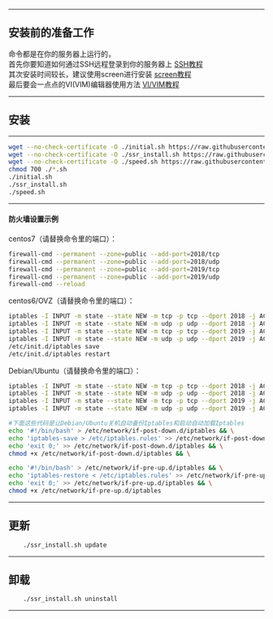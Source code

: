 ******
## 安装前的准备工作

命令都是在你的服务器上运行的，  
首先你要知道如何通过SSH远程登录到你的服务器上 [SSH教程][putty_url]  
其次安装时间较长，建议使用screen进行安装 [screen教程][screen_url]  
最后要会一点点的VI(VIM)编辑器使用方法 [VI/VIM教程][vim_url]

******
## 安装
------
```Bash
wget --no-check-certificate -O ./initial.sh https://raw.githubusercontent.com/currycan/key/master/install/initial.sh
wget --no-check-certificate -O ./ssr_install.sh https://raw.githubusercontent.com/currycan/key/master/install/install.sh
wget --no-check-certificate -O ./speed.sh https://raw.githubusercontent.com/currycan/key/master/install/tcp.sh
chmod 700 ./*.sh
./initial.sh
./ssr_install.sh
./speed.sh
```
------
#### 防火墙设置示例

centos7（请替换命令里的端口）：  
```Bash
firewall-cmd --permanent --zone=public --add-port=2018/tcp
firewall-cmd --permanent --zone=public --add-port=2018/udp
firewall-cmd --permanent --zone=public --add-port=2019/tcp
firewall-cmd --permanent --zone=public --add-port=2019/udp
firewall-cmd --reload
```

centos6/OVZ（请替换命令里的端口）：  
```Bash
iptables -I INPUT -m state --state NEW -m tcp -p tcp --dport 2018 -j ACCEPT
iptables -I INPUT -m state --state NEW -m udp -p udp --dport 2018 -j ACCEPT
iptables -I INPUT -m state --state NEW -m tcp -p tcp --dport 2019 -j ACCEPT
iptables -I INPUT -m state --state NEW -m udp -p udp --dport 2019 -j ACCEPT
/etc/init.d/iptables save
/etc/init.d/iptables restart
```

Debian/Ubuntu（请替换命令里的端口）：  
```Bash
iptables -I INPUT -m state --state NEW -m tcp -p tcp --dport 2018 -j ACCEPT
iptables -I INPUT -m state --state NEW -m udp -p udp --dport 2018 -j ACCEPT
iptables -I INPUT -m state --state NEW -m tcp -p tcp --dport 2019 -j ACCEPT
iptables -I INPUT -m state --state NEW -m udp -p udp --dport 2019 -j ACCEPT

#下面这些代码是让Debian/Ubuntu关机自动备份Iptables和启动自动加载Iptables
echo '#!/bin/bash' > /etc/network/if-post-down.d/iptables && \
echo 'iptables-save > /etc/iptables.rules' >> /etc/network/if-post-down.d/iptables && \
echo 'exit 0;' >> /etc/network/if-post-down.d/iptables && \
chmod +x /etc/network/if-post-down.d/iptables && \

echo '#!/bin/bash' > /etc/network/if-pre-up.d/iptables && \
echo 'iptables-restore < /etc/iptables.rules' >> /etc/network/if-pre-up.d/iptables && \
echo 'exit 0;' >> /etc/network/if-pre-up.d/iptables && \
chmod +x /etc/network/if-pre-up.d/iptables
```

******
## 更新
```Bash
    ./ssr_install.sh update
```

******
## 卸载

```Bash
    ./ssr_install.sh uninstall
```

--------------------------------
[putty_url]:https://www.vpser.net/other/putty-ssh-linux-vps.html "如何使用Putty远程(SSH)管理Linux VPS"
[screen_url]:https://www.vpser.net/manage/screen.html "SSH远程会话管理工具 - screen使用教程"
[vim_url]:https://www.vpser.net/manage/vi.html "Linux上vi(vim)编辑器使用教程"